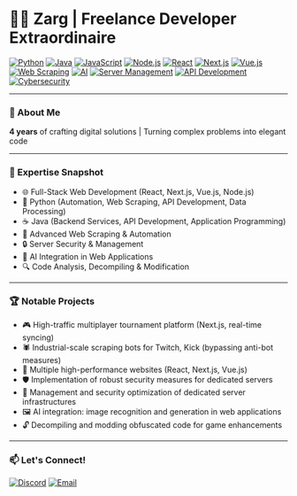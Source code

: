 # 👨‍💻 Zarg | Freelance Developer Extraordinaire

[![Python](https://img.shields.io/badge/-Python-3776AB?style=flat-square&logo=python&logoColor=white)](https://www.python.org/)
[![Java](https://img.shields.io/badge/-Java-007396?style=flat-square&logo=java&logoColor=white)](https://www.java.com/)
[![JavaScript](https://img.shields.io/badge/-JavaScript-F7DF1E?style=flat-square&logo=javascript&logoColor=black)](https://developer.mozilla.org/en-US/docs/Web/JavaScript)
[![Node.js](https://img.shields.io/badge/-Node.js-339933?style=flat-square&logo=node.js&logoColor=white)](https://nodejs.org/)
[![React](https://img.shields.io/badge/-React-61DAFB?style=flat-square&logo=react&logoColor=black)](https://reactjs.org/)
[![Next.js](https://img.shields.io/badge/-Next.js-000000?style=flat-square&logo=next.js&logoColor=white)](https://nextjs.org/)
[![Vue.js](https://img.shields.io/badge/-Vue.js-4FC08D?style=flat-square&logo=vue.js&logoColor=white)](https://vuejs.org/)
[![Web Scraping](https://img.shields.io/badge/-Web%20Scraping-4A154B?style=flat-square&logo=scraping&logoColor=white)](#)
[![AI](https://img.shields.io/badge/-AI-FF6F00?style=flat-square&logo=tensorflow&logoColor=white)](#)
[![Server Management](https://img.shields.io/badge/-Server%20Management-0078D4?style=flat-square&logo=microsoft-azure&logoColor=white)](#)
[![API Development](https://img.shields.io/badge/-API%20Development-009688?style=flat-square&logo=fastapi&logoColor=white)](#)
[![Cybersecurity](https://img.shields.io/badge/-Cybersecurity-003B57?style=flat-square&logo=caddy&logoColor=white)](#)

---

### 🚀 About Me
**4 years** of crafting digital solutions | Turning complex problems into elegant code

---

### 💼 Expertise Snapshot
- 🌐 Full-Stack Web Development (React, Next.js, Vue.js, Node.js)
- 🐍 Python (Automation, Web Scraping, API Development, Data Processing)
- ☕ Java (Backend Services, API Development, Application Programming)
- 🤖 Advanced Web Scraping & Automation
- 🔒 Server Security & Management
- 🧠 AI Integration in Web Applications
- 🔍 Code Analysis, Decompiling & Modification

---

### 🏆 Notable Projects
- 🎮 High-traffic multiplayer tournament platform (Next.js, real-time syncing)
- 🕷️ Industrial-scale scraping bots for Twitch, Kick (bypassing anti-bot measures)
- 🌟 Multiple high-performance websites (React, Next.js, Vue.js)
- 🛡️ Implementation of robust security measures for dedicated servers
- 🧰 Management and security optimization of dedicated server infrastructures
- 🖼️ AI integration: image recognition and generation in web applications
- 🔓 Decompiling and modding obfuscated code for game enhancements

---

### 📫 Let's Connect!
[![Discord](https://img.shields.io/badge/-zarg.-7289DA?style=flat-square&logo=discord&logoColor=white)](https://discord.com/)
[![Email](https://img.shields.io/badge/-zarrg.dev@gmail.com-D14836?style=flat-square&logo=gmail&logoColor=white)](mailto:zarrg.dev@gmail.com)
